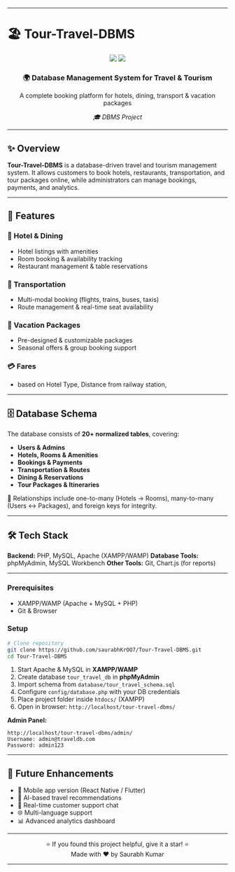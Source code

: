 

---

# 🏖️ Tour-Travel-DBMS

<div align="center">  
  <img src="https://img.shields.io/badge/MySQL-4479A1?style=for-the-badge&logo=mysql&logoColor=white">  
  <img src="https://img.shields.io/badge/PHP-777BB4?style=for-the-badge&logo=php&logoColor=white">  
</div>  

<div align="center">  
  <h3>🌍 Database Management System for Travel & Tourism</h3>  
  <p>A complete booking platform for hotels, dining, transport & vacation packages</p>  
  <p><em>🎓 DBMS Project</em></p>  
</div>  

---

## ✨ Overview

**Tour-Travel-DBMS** is a database-driven travel and tourism management system. It allows customers to book hotels, restaurants, transportation, and tour packages online, while administrators can manage bookings, payments, and analytics.

---

## 🚀 Features


### 🏨 Hotel & Dining

* Hotel listings with amenities
* Room booking & availability tracking
* Restaurant management & table reservations

### 🚗 Transportation

* Multi-modal booking (flights, trains, buses, taxis)
* Route management & real-time seat availability

### 🌴 Vacation Packages

* Pre-designed & customizable packages
* Seasonal offers & group booking support

### 💳 Fares

* based on Hotel Type, Distance from railway station,

---

## 🗄️ Database Schema

The database consists of **20+ normalized tables**, covering:

* **Users & Admins**
* **Hotels, Rooms & Amenities**
* **Bookings & Payments**
* **Transportation & Routes**
* **Dining & Reservations**
* **Tour Packages & Itineraries**

📌 Relationships include one-to-many (Hotels → Rooms), many-to-many (Users ↔ Packages), and foreign keys for integrity.

---

## 🛠️ Tech Stack

**Backend:** PHP, MySQL, Apache (XAMPP/WAMP)
**Database Tools:** phpMyAdmin, MySQL Workbench
**Other Tools:** Git, Chart.js (for reports)

---

### Prerequisites

* XAMPP/WAMP (Apache + MySQL + PHP)
* Git & Browser

### Setup

```bash
# Clone repository
git clone https://github.com/saurabhKrOO7/Tour-Travel-DBMS.git
cd Tour-Travel-DBMS
```

1. Start Apache & MySQL in **XAMPP/WAMP**
2. Create database `tour_travel_db` in **phpMyAdmin**
3. Import schema from `database/tour_travel_schema.sql`
4. Configure `config/database.php` with your DB credentials
5. Place project folder inside `htdocs/` (XAMPP)
6. Open in browser: `http://localhost/tour-travel-dbms/`

**Admin Panel:**

```
http://localhost/tour-travel-dbms/admin/  
Username: admin@traveldb.com  
Password: admin123  
```


---

## 🎯 Future Enhancements

* 📱 Mobile app version (React Native / Flutter)
* 🤖 AI-based travel recommendations
* 💬 Real-time customer support chat
* 🌐 Multi-language support
* 📊 Advanced analytics dashboard

---

<div align="center">  
  ⭐ If you found this project helpful, give it a star! ⭐  
  <br>Made with ❤️ by Saurabh Kumar  
</div>  

---

